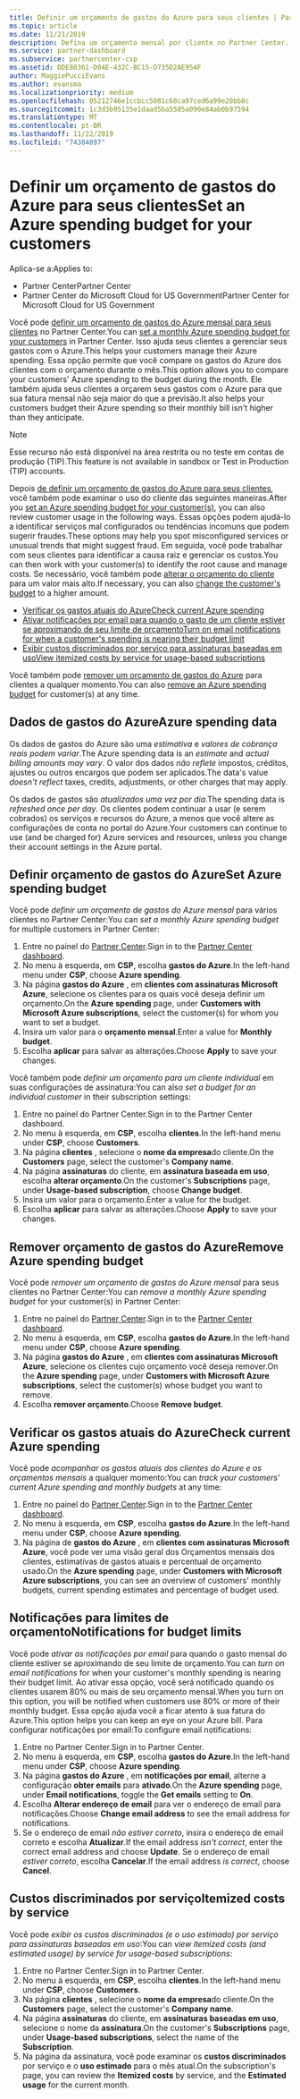 ```yaml
---
title: Definir um orçamento de gastos do Azure para seus clientes | Partner Center
ms.topic: article
ms.date: 11/21/2019
description: Defina um orçamento mensal por cliente no Partner Center.
ms.service: partner-dashboard
ms.subservice: partnercenter-csp
ms.assetid: DDE80361-D04E-432C-BC15-D735D2AE954F
author: MaggiePucciEvans
ms.author: evansma
ms.localizationpriority: medium
ms.openlocfilehash: 05212746e1ccbcc5081c68ca97ced6a99e20bb8c
ms.sourcegitcommit: 1c3d3b95135e1daad5ba5585a090e84ab0b97594
ms.translationtype: MT
ms.contentlocale: pt-BR
ms.lasthandoff: 11/22/2019
ms.locfileid: "74384897"
---
```

# <a name="set-an-azure-spending-budget-for-your-customers"></a><span data-ttu-id="ab344-103">Definir um orçamento de gastos do Azure para seus clientes</span><span class="sxs-lookup"><span data-stu-id="ab344-103">Set an Azure spending budget for your customers</span></span>

<span data-ttu-id="ab344-104">Aplica-se a:</span><span class="sxs-lookup"><span data-stu-id="ab344-104">Applies to:</span></span>

- <span data-ttu-id="ab344-105">Partner Center</span><span class="sxs-lookup"><span data-stu-id="ab344-105">Partner Center</span></span>
- <span data-ttu-id="ab344-106">Partner Center do Microsoft Cloud for US Government</span><span class="sxs-lookup"><span data-stu-id="ab344-106">Partner Center for Microsoft Cloud for US Government</span></span>

<span data-ttu-id="ab344-107">Você pode [definir um orçamento de gastos do Azure mensal para seus clientes](#set-azure-spending-budget) no Partner Center.</span><span class="sxs-lookup"><span data-stu-id="ab344-107">You can [set a monthly Azure spending budget for your customers](#set-azure-spending-budget) in Partner Center.</span></span> <span data-ttu-id="ab344-108">Isso ajuda seus clientes a gerenciar seus gastos com o Azure.</span><span class="sxs-lookup"><span data-stu-id="ab344-108">This helps your customers manage their Azure spending.</span></span> <span data-ttu-id="ab344-109">Essa opção permite que você compare os gastos do Azure dos clientes com o orçamento durante o mês.</span><span class="sxs-lookup"><span data-stu-id="ab344-109">This option allows you to compare your customers' Azure spending to the budget during the month.</span></span> <span data-ttu-id="ab344-110">Ele também ajuda seus clientes a orçarem seus gastos com o Azure para que sua fatura mensal não seja maior do que a previsão.</span><span class="sxs-lookup"><span data-stu-id="ab344-110">It also helps your customers budget their Azure spending so their monthly bill isn't higher than they anticipate.</span></span>


> [!NOTE]  
> <span data-ttu-id="ab344-111">Esse recurso não está disponível na área restrita ou no teste em contas de produção (TIP).</span><span class="sxs-lookup"><span data-stu-id="ab344-111">This feature is not available in sandbox or Test in Production (TIP) accounts.</span></span>

<span data-ttu-id="ab344-112">Depois [de definir um orçamento de gastos do Azure para seus clientes](#set-azure-spending-budget), você também pode examinar o uso do cliente das seguintes maneiras.</span><span class="sxs-lookup"><span data-stu-id="ab344-112">After you [set an Azure spending budget for your customer(s)](#set-azure-spending-budget), you can also review customer usage in the following ways.</span></span> <span data-ttu-id="ab344-113">Essas opções podem ajudá-lo a identificar serviços mal configurados ou tendências incomuns que podem sugerir fraudes.</span><span class="sxs-lookup"><span data-stu-id="ab344-113">These options may help you spot misconfigured services or unusual trends that might suggest fraud.</span></span> <span data-ttu-id="ab344-114">Em seguida, você pode trabalhar com seus clientes para identificar a causa raiz e gerenciar os custos.</span><span class="sxs-lookup"><span data-stu-id="ab344-114">You can then work with your customer(s) to identify the root cause and manage costs.</span></span> <span data-ttu-id="ab344-115">Se necessário, você também pode [alterar o orçamento do cliente](#set-azure-spending-budget) para um valor mais alto.</span><span class="sxs-lookup"><span data-stu-id="ab344-115">If necessary, you can also [change the customer's budget](#set-azure-spending-budget) to a higher amount.</span></span>

- [<span data-ttu-id="ab344-116">Verificar os gastos atuais do Azure</span><span class="sxs-lookup"><span data-stu-id="ab344-116">Check current Azure spending</span></span>](#check-current-azure-spending)
- [<span data-ttu-id="ab344-117">Ativar notificações por email para quando o gasto de um cliente estiver se aproximando de seu limite de orçamento</span><span class="sxs-lookup"><span data-stu-id="ab344-117">Turn on email notifications for when a customer's spending is nearing their budget limit</span></span>](#notifications-for-budget-limits)
- [<span data-ttu-id="ab344-118">Exibir custos discriminados por serviço para assinaturas baseadas em uso</span><span class="sxs-lookup"><span data-stu-id="ab344-118">View itemized costs by service for usage-based subscriptions</span></span>](#itemized-costs-by-service)

<span data-ttu-id="ab344-119">Você também pode [remover um orçamento de gastos do Azure](#remove-azure-spending-budget) para clientes a qualquer momento.</span><span class="sxs-lookup"><span data-stu-id="ab344-119">You can also [remove an Azure spending budget](#remove-azure-spending-budget) for customer(s) at any time.</span></span>

## <a name="azure-spending-data"></a><span data-ttu-id="ab344-120">Dados de gastos do Azure</span><span class="sxs-lookup"><span data-stu-id="ab344-120">Azure spending data</span></span>

<span data-ttu-id="ab344-121">Os dados de gastos do Azure são uma *estimativa* e *valores de cobrança reais podem variar*.</span><span class="sxs-lookup"><span data-stu-id="ab344-121">The Azure spending data is an *estimate* and *actual billing amounts may vary*.</span></span> <span data-ttu-id="ab344-122">O valor dos dados *não reflete* impostos, créditos, ajustes ou outros encargos que podem ser aplicados.</span><span class="sxs-lookup"><span data-stu-id="ab344-122">The data's value *doesn't reflect* taxes, credits, adjustments, or other charges that may apply.</span></span>

<span data-ttu-id="ab344-123">Os dados de gastos são *atualizados uma vez por dia*.</span><span class="sxs-lookup"><span data-stu-id="ab344-123">The spending data is *refreshed once per day*.</span></span> <span data-ttu-id="ab344-124">Os clientes podem continuar a usar (e serem cobrados) os serviços e recursos do Azure, a menos que você altere as configurações de conta no portal do Azure.</span><span class="sxs-lookup"><span data-stu-id="ab344-124">Your customers can continue to use (and be charged for) Azure services and resources, unless you change their account settings in the Azure portal.</span></span>

## <a name="set-azure-spending-budget"></a><span data-ttu-id="ab344-125">Definir orçamento de gastos do Azure</span><span class="sxs-lookup"><span data-stu-id="ab344-125">Set Azure spending budget</span></span>

<span data-ttu-id="ab344-126">Você pode *definir um orçamento de gastos do Azure mensal* para vários clientes no Partner Center:</span><span class="sxs-lookup"><span data-stu-id="ab344-126">You can *set a monthly Azure spending budget* for multiple customers in Partner Center:</span></span>

1. <span data-ttu-id="ab344-127">Entre no painel do [Partner Center](https://partner.microsoft.com/dashboard/).</span><span class="sxs-lookup"><span data-stu-id="ab344-127">Sign in to the [Partner Center dashboard](https://partner.microsoft.com/dashboard/).</span></span>
2. <span data-ttu-id="ab344-128">No menu à esquerda, em **CSP**, escolha **gastos do Azure**.</span><span class="sxs-lookup"><span data-stu-id="ab344-128">In the left-hand menu under **CSP**, choose **Azure spending**.</span></span>
3. <span data-ttu-id="ab344-129">Na página **gastos do Azure** , em **clientes com assinaturas Microsoft Azure**, selecione os clientes para os quais você deseja definir um orçamento.</span><span class="sxs-lookup"><span data-stu-id="ab344-129">On the **Azure spending** page, under **Customers with Microsoft Azure subscriptions**, select the customer(s) for whom you want to set a budget.</span></span>
4. <span data-ttu-id="ab344-130">Insira um valor para o **orçamento mensal**.</span><span class="sxs-lookup"><span data-stu-id="ab344-130">Enter a value for **Monthly budget**.</span></span>
5. <span data-ttu-id="ab344-131">Escolha **aplicar** para salvar as alterações.</span><span class="sxs-lookup"><span data-stu-id="ab344-131">Choose **Apply** to save your changes.</span></span>

<span data-ttu-id="ab344-132">Você também pode *definir um orçamento para um cliente individual* em suas configurações de assinatura:</span><span class="sxs-lookup"><span data-stu-id="ab344-132">You can also *set a budget for an individual customer* in their subscription settings:</span></span>

1. <span data-ttu-id="ab344-133">Entre no painel do Partner Center.</span><span class="sxs-lookup"><span data-stu-id="ab344-133">Sign in to the Partner Center dashboard.</span></span>
2. <span data-ttu-id="ab344-134">No menu à esquerda, em **CSP**, escolha **clientes**.</span><span class="sxs-lookup"><span data-stu-id="ab344-134">In the left-hand menu under **CSP**, choose **Customers**.</span></span>
3. <span data-ttu-id="ab344-135">Na página **clientes** , selecione o **nome da empresa**do cliente.</span><span class="sxs-lookup"><span data-stu-id="ab344-135">On the **Customers** page, select the customer's **Company name**.</span></span>
4. <span data-ttu-id="ab344-136">Na página **assinaturas** do cliente, em **assinatura baseada em uso**, escolha **alterar orçamento**.</span><span class="sxs-lookup"><span data-stu-id="ab344-136">On the customer's **Subscriptions** page, under **Usage-based subscription**, choose **Change budget**.</span></span>
5. <span data-ttu-id="ab344-137">Insira um valor para o orçamento.</span><span class="sxs-lookup"><span data-stu-id="ab344-137">Enter a value for the budget.</span></span>
6. <span data-ttu-id="ab344-138">Escolha **aplicar** para salvar as alterações.</span><span class="sxs-lookup"><span data-stu-id="ab344-138">Choose **Apply** to save your changes.</span></span>

## <a name="remove-azure-spending-budget"></a><span data-ttu-id="ab344-139">Remover orçamento de gastos do Azure</span><span class="sxs-lookup"><span data-stu-id="ab344-139">Remove Azure spending budget</span></span>

<span data-ttu-id="ab344-140">Você pode *remover um orçamento de gastos do Azure mensal* para seus clientes no Partner Center:</span><span class="sxs-lookup"><span data-stu-id="ab344-140">You can *remove a monthly Azure spending budget* for your customer(s) in Partner Center:</span></span>

1. <span data-ttu-id="ab344-141">Entre no painel do [Partner Center](https://partner.microsoft.com/dashboard/).</span><span class="sxs-lookup"><span data-stu-id="ab344-141">Sign in to the [Partner Center dashboard](https://partner.microsoft.com/dashboard/).</span></span>
2. <span data-ttu-id="ab344-142">No menu à esquerda, em **CSP**, escolha **gastos do Azure**.</span><span class="sxs-lookup"><span data-stu-id="ab344-142">In the left-hand menu under **CSP**, choose **Azure spending**.</span></span>
3. <span data-ttu-id="ab344-143">Na página **gastos do Azure** , em **clientes com assinaturas Microsoft Azure**, selecione os clientes cujo orçamento você deseja remover.</span><span class="sxs-lookup"><span data-stu-id="ab344-143">On the **Azure spending** page, under **Customers with Microsoft Azure subscriptions**, select the customer(s) whose budget you want to remove.</span></span>
4. <span data-ttu-id="ab344-144">Escolha **remover orçamento**.</span><span class="sxs-lookup"><span data-stu-id="ab344-144">Choose **Remove budget**.</span></span>

## <a name="check-current-azure-spending"></a><span data-ttu-id="ab344-145">Verificar os gastos atuais do Azure</span><span class="sxs-lookup"><span data-stu-id="ab344-145">Check current Azure spending</span></span>

<span data-ttu-id="ab344-146">Você pode *acompanhar os gastos atuais dos clientes do Azure e os orçamentos mensais* a qualquer momento:</span><span class="sxs-lookup"><span data-stu-id="ab344-146">You can *track your customers' current Azure spending and monthly budgets* at any time:</span></span>

1. <span data-ttu-id="ab344-147">Entre no painel do [Partner Center](https://partner.microsoft.com/dashboard/).</span><span class="sxs-lookup"><span data-stu-id="ab344-147">Sign in to the [Partner Center dashboard](https://partner.microsoft.com/dashboard/).</span></span>
2. <span data-ttu-id="ab344-148">No menu à esquerda, em **CSP**, escolha **gastos do Azure**.</span><span class="sxs-lookup"><span data-stu-id="ab344-148">In the left-hand menu under **CSP**, choose **Azure spending**.</span></span>
3. <span data-ttu-id="ab344-149">Na página de **gastos do Azure** , em **clientes com assinaturas Microsoft Azure**, você pode ver uma visão geral dos Orçamentos mensais dos clientes, estimativas de gastos atuais e percentual de orçamento usado.</span><span class="sxs-lookup"><span data-stu-id="ab344-149">On the **Azure spending** page, under **Customers with Microsoft Azure subscriptions**, you can see an overview of customers' monthly budgets, current spending estimates and percentage of budget used.</span></span>

## <a name="notifications-for-budget-limits"></a><span data-ttu-id="ab344-150">Notificações para limites de orçamento</span><span class="sxs-lookup"><span data-stu-id="ab344-150">Notifications for budget limits</span></span>

<span data-ttu-id="ab344-151">Você pode *ativar as notificações por email* para quando o gasto mensal do cliente estiver se aproximando de seu limite de orçamento.</span><span class="sxs-lookup"><span data-stu-id="ab344-151">You can *turn on email notifications* for when your customer's monthly spending is nearing their budget limit.</span></span> <span data-ttu-id="ab344-152">Ao ativar essa opção, você será notificado quando os clientes usarem 80% ou mais de seu orçamento mensal.</span><span class="sxs-lookup"><span data-stu-id="ab344-152">When you turn on this option, you will be notified when customers use 80% or more of their monthly budget.</span></span> <span data-ttu-id="ab344-153">Essa opção ajuda você a ficar atento à sua fatura do Azure.</span><span class="sxs-lookup"><span data-stu-id="ab344-153">This option helps you can keep an eye on your Azure bill.</span></span> <span data-ttu-id="ab344-154">Para configurar notificações por email:</span><span class="sxs-lookup"><span data-stu-id="ab344-154">To configure email notifications:</span></span>

1. <span data-ttu-id="ab344-155">Entre no Partner Center.</span><span class="sxs-lookup"><span data-stu-id="ab344-155">Sign in to Partner Center.</span></span>
2. <span data-ttu-id="ab344-156">No menu à esquerda, em **CSP**, escolha **gastos do Azure**.</span><span class="sxs-lookup"><span data-stu-id="ab344-156">In the left-hand menu under **CSP**, choose **Azure spending**.</span></span>
3. <span data-ttu-id="ab344-157">Na página **gastos do Azure** , em **notificações por email**, alterne a configuração **obter emails** para **ativado**.</span><span class="sxs-lookup"><span data-stu-id="ab344-157">On the **Azure spending** page, under **Email notifications**, toggle the **Get emails** setting to **On**.</span></span>
4. <span data-ttu-id="ab344-158">Escolha **Alterar endereço de email** para ver o endereço de email para notificações.</span><span class="sxs-lookup"><span data-stu-id="ab344-158">Choose **Change email address** to see the email address for notifications.</span></span>
5. <span data-ttu-id="ab344-159">Se o endereço de email *não estiver correto*, insira o endereço de email correto e escolha **Atualizar**.</span><span class="sxs-lookup"><span data-stu-id="ab344-159">If the email address *isn't correct*, enter the correct email address and choose **Update**.</span></span> <span data-ttu-id="ab344-160">Se o endereço de email *estiver correto*, escolha **Cancelar**.</span><span class="sxs-lookup"><span data-stu-id="ab344-160">If the email address *is correct*, choose **Cancel**.</span></span>

## <a name="itemized-costs-by-service"></a><span data-ttu-id="ab344-161">Custos discriminados por serviço</span><span class="sxs-lookup"><span data-stu-id="ab344-161">Itemized costs by service</span></span>

<span data-ttu-id="ab344-162">Você pode *exibir os custos discriminados (e o uso estimado) por serviço para assinaturas baseadas em uso*:</span><span class="sxs-lookup"><span data-stu-id="ab344-162">You can *view itemized costs (and estimated usage) by service for usage-based subscriptions*:</span></span>

1. <span data-ttu-id="ab344-163">Entre no Partner Center.</span><span class="sxs-lookup"><span data-stu-id="ab344-163">Sign in to Partner Center.</span></span>
2. <span data-ttu-id="ab344-164">No menu à esquerda, em **CSP**, escolha **clientes**.</span><span class="sxs-lookup"><span data-stu-id="ab344-164">In the left-hand menu under **CSP**, choose **Customers**.</span></span>
3. <span data-ttu-id="ab344-165">Na página **clientes** , selecione o **nome da empresa**do cliente.</span><span class="sxs-lookup"><span data-stu-id="ab344-165">On the **Customers** page, select the customer's **Company name**.</span></span>
4. <span data-ttu-id="ab344-166">Na página **assinaturas** do cliente, em **assinaturas baseadas em uso**, selecione o nome da **assinatura**.</span><span class="sxs-lookup"><span data-stu-id="ab344-166">On the customer's **Subscriptions** page, under **Usage-based subscriptions**, select the name of the **Subscription**.</span></span>
5. <span data-ttu-id="ab344-167">Na página da assinatura, você pode examinar os **custos discriminados** por serviço e o **uso estimado** para o mês atual.</span><span class="sxs-lookup"><span data-stu-id="ab344-167">On the subscription's page, you can review the **Itemized costs** by service, and the **Estimated usage** for the current month.</span></span>
